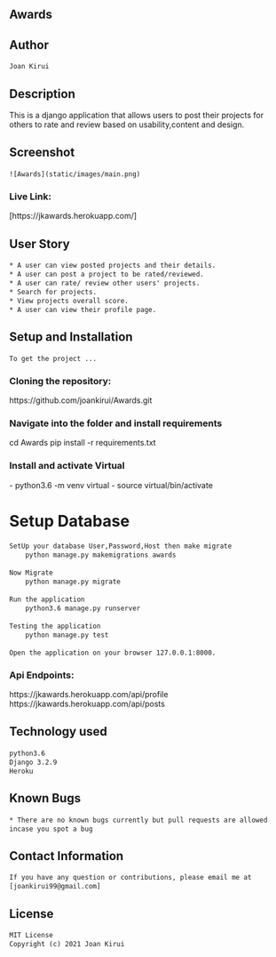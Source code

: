 ## Awards
## Author
    Joan Kirui

## Description

  This is a django application that allows users to post their projects for others to rate and review based on usability,content and design.

## Screenshot
    ![Awards](static/images/main.png)
    
<h3> Live Link:</h3>
    [https://jkawards.herokuapp.com/]

## User Story
    * A user can view posted projects and their details.
    * A user can post a project to be rated/reviewed.
    * A user can rate/ review other users' projects.
    * Search for projects.
    * View projects overall score.
    * A user can view their profile page.

## Setup and Installation
    To get the project ...

<h3>Cloning the repository:</h3>
    https://github.com/joankirui/Awards.git

<h3>Navigate into the folder and install requirements</h3>
    cd Awards pip install -r requirements.txt

<h3>Install and activate Virtual</h3>
    - python3.6 -m venv virtual 
    - source virtual/bin/activate  

# Setup Database 
    SetUp your database User,Password,Host then make migrate
        python manage.py makemigrations awards

    Now Migrate 
        python manage.py migrate 

    Run the application
        python3.6 manage.py runserver

    Testing the application
        python manage.py test

    Open the application on your browser 127.0.0.1:8000.

<h3> Api Endpoints:</h3>
    https://jkawards.herokuapp.com/api/profile<br>
    https://jkawards.herokuapp.com/api/posts



## Technology used
    python3.6
    Django 3.2.9
    Heroku

## Known Bugs
    * There are no known bugs currently but pull requests are allowed incase you spot a bug

## Contact Information
    If you have any question or contributions, please email me at [joankirui99@gmail.com]

## License
    MIT License
    Copyright (c) 2021 Joan Kirui


